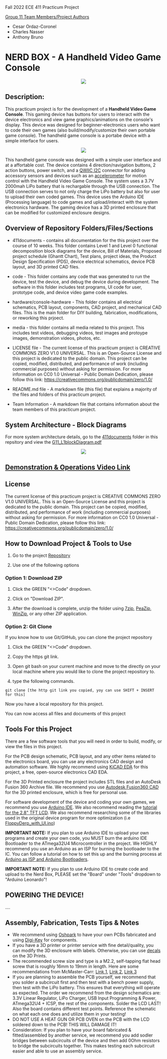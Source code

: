 Fall 2022 ECE 411 Practicum Project 

<ins>Group 11 Team Members/Project Authors</ins> 
* Cesar Ordaz-Coronel
* Charles Nasser
* Anthony Bruno

# NERD BOX - A Handheld Video Game Console
<p align="center">
  <img src="https://github.com/ECE411-Practicum-Group11/ECE411-PracticumProject-G11/blob/main/411documents/unrendered_nerdboxenclosure.PNG">
</p>
  
## Description:
This practicum project is for the development of a **Handheld Video Game Console**. This gaming device has buttons for users to interact with the device electronics and view game graphics/animations on the console's display. This device was designed for beginner-electronics users who want to code their own games (also build/modify/customize their own portable game console). The handheld game console is a portabe device with a simple interface for users.

<p align="center">
  <img src="https://github.com/ECE411-Practicum-Group11/ECE411-PracticumProject-G11/blob/main/media/PCBviewnerdbox2.png">
</p>

This handheld game console was designed with a simple user interface and at a affortable cost. The device contains 4 direction/navigation buttons, 2 action buttons, power switch, and a [QWIIC I2C](https://www.sparkfun.com/qwiic) connector for adding accessory sensors and devices such as an [accelerometer](https://www.sparkfun.com/products/17589) for motion control with the Handheld Video Game Console. The system uses a 3.7V 2000mah LiPo battery that is rechargable through the USB connection. The USB connection serves to not only charge the LiPo battery but also for user to upload their own coded games. This device uses the Arduino IDE (Processing language) to code games and upload/interact with the system electronics hardware. The gaming device has a 3D printed enclosure that can be modified for customized enclosure designs.

## Overview of Repository Folders/Files/Sections

* 411documents - contains all documentation for the this project over the course of 10 weeks. This folder contains Level 1 and Level 0 functional decomposition block diagrams for the device, Bill of Materials, Proposed project schedule (Ghantt Chart), Test plans, project ideas, the Product Design Specification (PDS), device electrical schematics, device PCB layout, and 3D printed CAD files.

* code - This folder contains any code that was generated to run the device, test the device, and debug the device during development. The software in this folder includes test programs, UI code for user, prototype code, and device video game code examples.

* hardware/console-hardware - This folder contains all electrical schematics, PCB layout, components, CAD project, and mechanical CAD files. This is the main folder for DIY building, fabrication, modifications, or reworking this prjoect.

* media - this folder contains all media related to this project. This includes test videos, debugging videos, test images and protoype images, demonstration videos, photos, etc.

* LICENSE file - The current license of this practicum project is CREATIVE COMMONS ZERO V1.0 UNIVERSAL. This is an Open-Source License and this project is dedicated to the public domain. This project can be copied, modified, distributed, and performance of work (including commercial purposes) without asking for permission. For more information on CC0 1.0 Universal - Public Domain Dedication, please follow this link: https://creativecommons.org/publicdomain/zero/1.0/

* README.md file - A markdown file (this file) that explains a majority of the files and folders of this practicum project. 

* Team Information - A markdown file that contains information about the team members of this practicum project.

## System Architecture - Block Diagrams
For more system architecture details, go to the [411documents](https://github.com/ECE411-Practicum-Group11/ECE411-PracticumProject-G11/tree/main/411documents) folder in this repsitory and view the [G11_L1blockDiagram.pdf](https://github.com/ECE411-Practicum-Group11/ECE411-PracticumProject-G11/blob/main/411documents/G11_L1_blockDiagrams.pdf) 

<p align="center">
  <img src="https://github.com/ECE411-Practicum-Group11/ECE411-PracticumProject-G11/blob/main/411documents/toplevel(level0)blockdiagram.drawio.png">
</p>

## [Demonstration & Operations Video Link](https://www.youtube.com/playlist?list=PLfQtabAE1AbKebFBLS851gg_HdHH0sS15)

## License
The current license of this practicum project is CREATIVE COMMONS ZERO V1.0 UNIVERSAL. This is an Open-Source License and this project is dedicated to the public domain. This project can be copied, modified, distributed, and performance of work (including commercial purposes) without asking for permission. For more information on CC0 1.0 Universal - Public Domain Dedication, please follow this link: https://creativecommons.org/publicdomain/zero/1.0/

## How to Download Project & Tools to Use
1) Go to the project [Repository](https://github.com/ECE411-Practicum-Group11/ECE411-PracticumProject-G11)

2) Use one of the following options

### Option 1: Download ZIP
1) Click the GREEN "<>Code" dropdown.

2) Click on "Download ZIP".

3) After the download is complete, unzip the folder using [7zip](https://www.7-zip.org/), [PeaZip](https://peazip.github.io/), [WinZip](https://www.winzip.com/en/), or any other ZIP application.

### Option 2: Git Clone
If you know how to use Git/GitHub, you can clone the project repository
1) Click the GREEN "<>Code" dropdown.

2) Copy the https git link.

3) Open git bash on your current machine and move to the directly on your local machine where you would like to clone the project repository to.

4) type the following commands.

```
git clone [the http git link you copied, yoy can use SHIFT + INSERT for this]
```
Now you have a local repository for this project.

You can now access all files and documents of this project

## Tools For this Project
There are a few software tools that you will need in order to build, modify, or view the files in this project.

For the PCB design schematic, PCB layout, and any other items related to the electronics board, you can use any electronics CAD design and automation software. We highly recommend using [KiCAD EDA](https://www.kicad.org/) for this project, a free, open-source electronics CAD EDA.

For the 3D Printed enclosure the project includes STL files and an AutoDesk Fusion 360 Archive file. We recommend you use [Autodesk Fusion360 CAD](https://www.autodesk.com/products/fusion-360/personal) for the 3D printed enclosure, which is free for personal use.

For software development of the device and coding your own games, we recommend you use [Arduino IDE](https://www.arduino.cc/en/software). We also recommend reading the [tutorial for the 2.8" TFT LCD](https://learn.adafruit.com/adafruit-2-8-and-3-2-color-tft-touchscreen-breakout-v2/overview). We also recommend researching some of the libraries used in the original device program for more optimization (i.e [FloppyDerp_with_UI.ino](https://github.com/ECE411-Practicum-Group11/ECE411-PracticumProject-G11/tree/main/code/FloppyDerp_with_UI))

__IMPORTANT NOTE:__ If you plan to use Arduino IDE to upload your own programs and create your own code, you MUST burn the arduino IDE Bootloader to the ATmega32U4 Microcontroller in the project. We HIGHLY recommend you use an Arduino as an ISP for burning the bootloader to the IC. You can follow a tutorial on how to set this up and the burning process at [Arduino as ISP and Arduino Bootloaders](https://docs.arduino.cc/built-in-examples/arduino-isp/ArduinoISP).

__IMPORTANT NOTE:__ If you plan to use Arduino IDE to create code and upload to the Nerd Box, PLEASE set the "Board" under "Tools" dropdown to "Arduino Leonardo"!

## POWERING THE DEVICE!
....

## Assembly, Fabrication, Tests Tips & Notes

* We recommend using [Oshpark](https://oshpark.com/) to have your own PCBs fabricated and using [Digi-Key](https://www.digikey.com/) for components.
* If you have a 3D printer or printer service with fine detail/quality, you can modify the 3D enclosure with labels. Otherwise, you can use [decals](https://www.youtube.com/watch?v=YWCaCXiLDwo&t=260s&ab_channel=Tim%27sProjects) on the 3D Prints.
* The recommended screw size and type is a M2.2, self-tapping flat head screw that is roughly 16mm to 19mm in length. Here are some recommendations from McMaster-Carr: [Link 1](https://www.mcmaster.com/catalog/128/3273), [Link 2](https://www.mcmaster.com/catalog/128/3273), [Link 3](https://www.mcmaster.com/screws/tapping-wood-and-drywall-screws/18-8-stainless-steel-phillips-flat-head-screws-for-sheet-metal/screw-size~m2-2/tip-type~pointed/)
* If you are planning to assemble the PCB yourself, we recommend that you solder a subcircuit first and then test with a bench power supply, then test with the LiPo battery. This ensures that everything will operate as expected. The order we recommend from the design schematics are: 3.3V Linear Regulator, LiPo Charger, USB Input Programming & Power, ATmega32U4 + ICSP, the rest of the components. Solder the LCD LAST! Also the board contains different test points. Reference the schematic on what each one does and utilize them in your testing!
* DO NOT USE A HEAT GUN OR PCB OVEN on the PCB with the LCD soldered down to the PCB! THIS WILL DAMAGE IT!
* Consideration: If you plan to have your board fabricated & fitted/assembled by another service, we recommend you add sodler bridges between subcircuits of the device and then add 0Ohm resistors to bridge the subcircuits together. This makes testing each subcircuit easier and able to use an assembly service.
